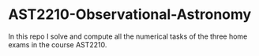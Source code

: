 # AST2210-Observational-Astronomy
In this repo I solve and compute all the numerical tasks of the three home exams in the course AST2210.
